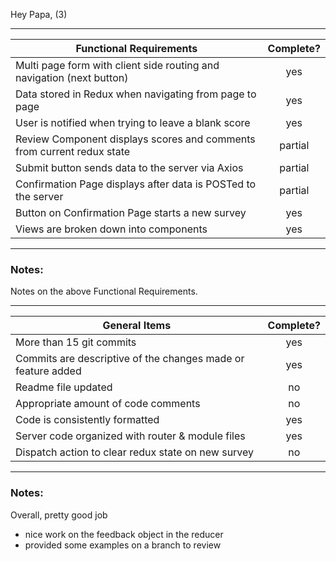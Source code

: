 Hey Papa, (3)

---

| Functional Requirements                                                | Complete? |
| ---------------------------------------------------------------------- | :-------: |
| Multi page form with client side routing and navigation (next button)  |    yes    |
| Data stored in Redux when navigating from page to page                 |    yes    |
| User is notified when trying to leave a blank score                    |    yes    |
| Review Component displays scores and comments from current redux state |  partial  |
| Submit button sends data to the server via Axios                       |  partial  |
| Confirmation Page displays after data is POSTed to the server          |  partial  |
| Button on Confirmation Page starts a new survey                        |    yes    |
| Views are broken down into components                                  |    yes    |

---

### Notes:

Notes on the above Functional Requirements.

---

| General Items                                                | Complete? |
| ------------------------------------------------------------ | :-------: |
| More than 15 git commits                                     |    yes    |
| Commits are descriptive of the changes made or feature added |    yes    |
| Readme file updated                                          |    no     |
| Appropriate amount of code comments                          |    no     |
| Code is consistently formatted                               |    yes    |
| Server code organized with router & module files             |    yes    |
| Dispatch action to clear redux state on new survey           |    no     |

---

### Notes:

Overall, pretty good job

- nice work on the feedback object in the reducer
- provided some examples on a branch to review
